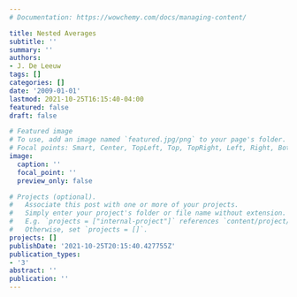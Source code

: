 ```yaml
---
# Documentation: https://wowchemy.com/docs/managing-content/

title: Nested Averages
subtitle: ''
summary: ''
authors:
- J. De Leeuw
tags: []
categories: []
date: '2009-01-01'
lastmod: 2021-10-25T16:15:40-04:00
featured: false
draft: false

# Featured image
# To use, add an image named `featured.jpg/png` to your page's folder.
# Focal points: Smart, Center, TopLeft, Top, TopRight, Left, Right, BottomLeft, Bottom, BottomRight.
image:
  caption: ''
  focal_point: ''
  preview_only: false

# Projects (optional).
#   Associate this post with one or more of your projects.
#   Simply enter your project's folder or file name without extension.
#   E.g. `projects = ["internal-project"]` references `content/project/deep-learning/index.md`.
#   Otherwise, set `projects = []`.
projects: []
publishDate: '2021-10-25T20:15:40.427755Z'
publication_types:
- '3'
abstract: ''
publication: ''
---
```

